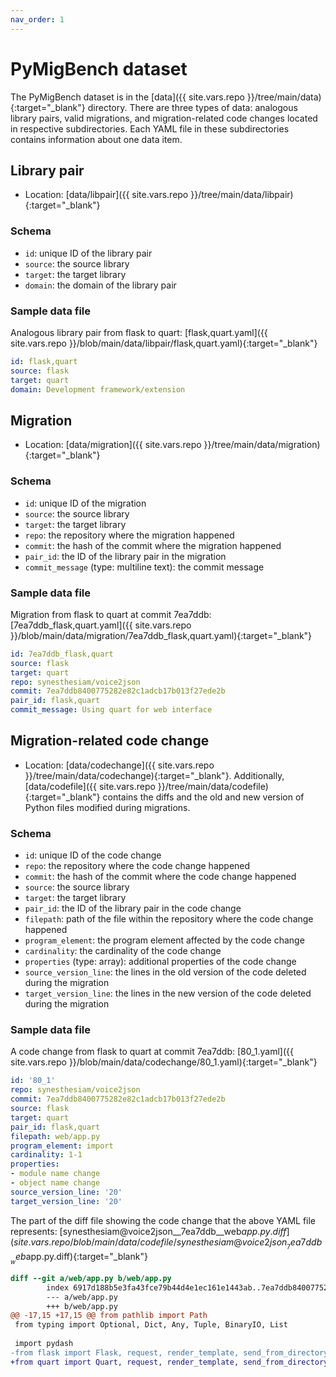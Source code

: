```yaml
---
nav_order: 1
---
```

# PyMigBench dataset
The PyMigBench dataset is in the [data]({{ site.vars.repo }}/tree/main/data){:target="_blank"} directory.
There are three types of data: analogous library pairs, valid migrations, and migration-related code changes located in respective subdirectories.
Each YAML file in these subdirectories contains information about one data item.

## Library pair
* Location: [data/libpair]({{ site.vars.repo }}/tree/main/data/libpair){:target="_blank"}


### Schema
- `id`: unique ID of the library pair
- `source`: the source library
- `target`: the target library
- `domain`: the domain of the library pair

### Sample data file
Analogous library pair from flask to quart: [flask,quart.yaml]({{ site.vars.repo }}/blob/main/data/libpair/flask,quart.yaml){:target="_blank"}
```yaml
id: flask,quart
source: flask
target: quart
domain: Development framework/extension
```

## Migration
* Location: [data/migration]({{ site.vars.repo }}/tree/main/data/migration){:target="_blank"}

### Schema
- `id`: unique ID of the migration
- `source`: the source library
- `target`: the target library
- `repo`: the repository where the migration happened
- `commit`: the hash of the commit where the migration happened
- `pair_id`: the ID of the library pair in the migration
- `commit_message` (type: multiline text): the commit message

### Sample data file
Migration from flask to quart at commit 7ea7ddb: [7ea7ddb_flask,quart.yaml]({{ site.vars.repo }}/blob/main/data/migration/7ea7ddb_flask,quart.yaml){:target="_blank"}
```yaml
id: 7ea7ddb_flask,quart
source: flask
target: quart
repo: synesthesiam/voice2json
commit: 7ea7ddb8400775282e82c1adcb17b013f27ede2b
pair_id: flask,quart
commit_message: Using quart for web interface
```

## Migration-related code change
* Location: [data/codechange]({{ site.vars.repo }}/tree/main/data/codechange){:target="_blank"}.
Additionally, [data/codefile]({{ site.vars.repo }}/tree/main/data/codefile){:target="_blank"}
contains the diffs and the old and new version of Python files modified during migrations.

### Schema  
- `id`: unique ID of the code change
- `repo`: the repository where the code change happened
- `commit`: the hash of the commit where the code change happened
- `source`: the source library
- `target`: the target library
- `pair_id`: the ID of the library pair in the code change
- `filepath`: path of the file within the repository where the code change happened
- `program_element`: the program element affected by the code change
- `cardinality`: the cardinality of the code change
- `properties` (type: array): additional properties of the code change
- `source_version_line`: the lines in the old version of the code deleted during the migration
- `target_version_line`: the lines in the new version of the code deleted during the migration


### Sample data file
A code change from flask to quart at commit 7ea7ddb: [80_1.yaml]({{ site.vars.repo }}/blob/main/data/codechange/80_1.yaml){:target="_blank"}
```yaml
id: '80_1'
repo: synesthesiam/voice2json
commit: 7ea7ddb8400775282e82c1adcb17b013f27ede2b
source: flask
target: quart
pair_id: flask,quart
filepath: web/app.py
program_element: import
cardinality: 1-1
properties:
- module name change
- object name change
source_version_line: '20'
target_version_line: '20'
```

The part of the diff file showing the code change that the above YAML file represents: [synesthesiam@voice2json__7ea7ddb__web$app.py.diff]({{ site.vars.repo }}/blob/main/data/codefile/synesthesiam@voice2json__7ea7ddb__web$app.py.diff){:target="_blank"}
```diff
diff --git a/web/app.py b/web/app.py
        index 6917d188b5e3fa43fce79b44d4e1ec161e1443ab..7ea7ddb8400775282e82c1adcb17b013f27ede2b 100644
        --- a/web/app.py
        +++ b/web/app.py
@@ -17,15 +17,15 @@ from pathlib import Path
 from typing import Optional, Dict, Any, Tuple, BinaryIO, List
 
 import pydash
-from flask import Flask, request, render_template, send_from_directory, flash, send_file
+from quart import Quart, request, render_template, send_from_directory, flash, send_file
```
